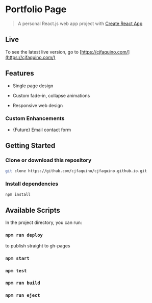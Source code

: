 # Portfolio Page

> A personal React.js web app project with [Create React App](https://github.com/facebook/create-react-app)

## Live

To see the latest live version, go to [https://cjfaquino.com/](https://cjfaquino.com/)

## Features

- Single page design

- Custom fade-in, collapse animations

- Responsive web design

### Custom Enhancements

- {Future} Email contact form

## Getting Started

### Clone or download this repository

```sh
git clone https://github.com/cjfaquino/cjfaquino.github.io.git
```

### Install dependencies

```sh
npm install
```

## Available Scripts

In the project directory, you can run:

### `npm run deploy`

to publish straight to gh-pages

### `npm start`

### `npm test`

### `npm run build`

### `npm run eject`
